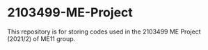 # 2103499-ME-Project
This repository is for storing codes used in the 2103499 ME Project (2021/2) of ME11 group.
